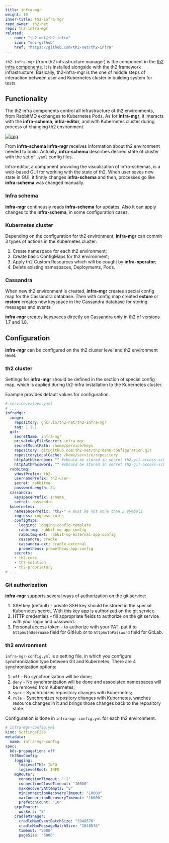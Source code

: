 ```yaml
---
title: infra-mgr
weight: 10
inner-title: th2-infra-mgr
repo_owner: th2-net
repo: th2-infra-mgr
related:
  - name: "th2-net/th2-infra"
    icon: "mdi-github"
    href: "https://github.com/th2-net/th2-infra"
--- 
```


`th2-infra-mgr` (from th2 infrastructure manager) is the component in the [th2 infra components](https://th2.dev/1-5-4/fundamentals/infra-components). It is installed alongside with the th2 framework infrastructure. Basically, th2-infra-mgr is the one of middle steps of interaction between user and Kubernetes cluster in building system for tests.

<!--more-->

## Functionality

The th2 infra components control all infrastructure of th2 environments, from RabbitMQ exchanges to Kubernetes Pods.  As for **infra-mgr**, it interacts with the **infra-schema**, **infra-editor**, and with Kubernetes cluster during process of changing th2 environment. 

[![img](/img/boxes/exactpro/infra-mgr/infra-mgr-functionality.png)](https://www.plantuml.com/plantuml/png/TP5FQ_Cm38Vl-XGwlIyCKjWk6sEKZcwdiaklfGSbLX9J_mco0yktdr9lpGPjBhOVFR9-9fkKIVBe7JXkC-Q8Ohi-ex72JROn01no_r3Pq0fLR6oEWY__1WwDTUiZKi82Vsk-Auwa68gZ1Dhe30kcfcTFU835BmWg_Q2EdvoWYS9Wx3a1YLNYR3WbkDnVDJ6qjbjDclm8eASiqU5kh5a2Psq0GvbgIenRIec24G8eMR6IQZrdmcTyLuBV0MPIZLegPwtkcSmLl8tUQrlJK-XqL35KMCRFaZ1bna2Uqq0Df-lQwp2u2RVx_pVg7nIeOoplHK_33U-DdUvmY6OHBY-_f3dnLCBS0OIee8uvHu-nNMH0tFreIAAppxq6jL1F-FS_sp03l5yzeZRh-WIiwtmtR7GtUlS5)

From **infra-schema** **infra-mgr** receives information about th2 environment needed to build. Actually, **infra-schema** describes desired state of cluster with the set of `.yaml` config files.

Infra-editor, a component providing the visualization of infra-schemas, is a web-based GUI for working with the state of th2. When user saves new state in GUI, it firstly changes **infra-schema** and then, processes go like **infra-schema** was changed manually.

### Infra schema

**infra-mgr** continously reads **infra-schema** for updates. Also it can apply changes to the **infra-schema**, in some configuration cases.

### Kubernetes cluster

Depending on the configuration for th2 environment, **infra-mgr** can commit 3 types of actions in the Kubernetes cluster:

1. Create namespace for each th2 environment;
2. Create basic ConfigMaps for th2 environment;
3. Apply th2 Custom Resources which will be cought by **infra-operator**;
4. Delete existing namespaces, Deployments, Pods.

### Cassandra

When new th2 environment is created, **infra-mgr** creates special config map for the Cassandra database. Then with config map created **estore** or **mstore** creates new keyspace in the Cassandra database for storing messages and events. 

<notice info>

**infra-mgr** creates keyspaces directly on Cassandra only in th2 of versions 1.7 and 1.8.

</notice>

## Configuration

**infra-mgr** can be configured on the th2 cluster level and th2 environment level.

### th2 cluster

Settings for **infra-mgr** should be defined in the section of special config map, which is applied during th2-infra installation to the Kubernetes cluster.

Example provides default values for configuration.

```yaml
# service.values.yaml
# ...
infraMgr:
  image:
    repository: ghcr.io/th2-net/th2-infra-mgr
    tag: 1.1.1
  git:
    secretName: infra-mgr
    privateKeyFileSecret: infra-mgr
    secretMountPath: /home/service/keys
    repository: git@github.com:th2-net/th2-demo-configuration.git
    repositoryLocalCache: /home/service/repository
    httpAuthUsername: "" #should be stored in secret th2-git-access-schemas 
    httpAuthPassword: "" #should be stored in secret th2-git-access-schemas
  rabbitmq:
    vHostPrefix: th2-
    usernamePrefix: th2-user-
    secret: rabbitmq
    passwordLength: 24
  cassandra:
    keyspacePrefix: schema_
    secret: cassandra
  kubernetes:
    namespacePrefix: "th2-" # must be not more than 5 symbols
    ingress: ingress-rules
    configMaps:
      logging: logging-config-template
      rabbitmq: rabbit-mq-app-config
      rabbitmq-ext: rabbit-mq-external-app-config
      cassandra: cradle
      cassandra-ext: cradle-external
      prometheus: prometheus-app-config
    secrets:
    - th2-core 
    - th2-solution
    - th2-proprietary
# ...
```

### Git authorization

**infra-mgr** supports several ways of authorization on the git service:

1. SSH key (default) - private SSH key should be stored in the special Kubernetes secret. With this key app is authorized on the git service.
2. HTTP credentials - fill appropriate fields to authorize on the git service with your login and password.
3. Personal access token - to authorize with your PAT, put it to `httpAuthUsername` field for GitHub or to  `httpAuthPassword` field for GitLab.

### th2 environment

`infra-mgr-config.yml` is a setting file, in which you configure synchronization type between Git and Kubernetes. There are 4 synchronization options:

1. `off` - No synchronization will be done;
2. `deny` - No synchronization will be done and associated namespaces will be removed from Kubernetes;
3. `sync` - Synchronizes repository changes with Kubernetes;
4. `rule` - Synchronizes repository changes with Kubernetes, watches resource changes in it and brings those changes back to the repository state.

<notice info>

Configuration is done in `infra-mgr-config.yml` for each th2 environment. 

</notice>

```yaml
# infra-mgr-config.yml
kind: SettingsFile
metadata:
  name: infra-mgr-config
spec:
  k8s-propagation: off
  th2BoxConfig:
    logging:
      logLevelTh2: INFO
      logLevelRoot: INFO
    mqRouter:
      connectionTimeout: "-1"
      connectionCloseTimeout: "10000"
      maxRecoveryAttempts: "5"
      minConnectionRecoveryTimeout: "10000"
      maxConnectionRecoveryTimeout: "10000"
      prefetchCount: "10"
    grpcRouter:
      workers: "5"
    cradleManager:
      cradleMaxEventBatchSize: "1048576"
      cradleMaxMessageBatchSize: "1048576"
      timeout: "5000"
      pageSize: "5000"
```
